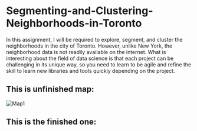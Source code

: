 # Segmenting-and-Clustering-Neighborhoods-in-Toronto
In this assignment, I will be required to explore, segment, and cluster the neighborhoods in the city of Toronto. However, unlike New York, the neighborhood data is not readily available on the internet. What is interesting about the field of data science is that each project can be challenging in its unique way, so you need to learn to be agile and refine the skill to learn new libraries and tools quickly depending on the project.
## This is unfinished map:
![Map1](https://user-images.githubusercontent.com/62917455/87896126-a6e90800-ca47-11ea-960f-ac2df8b69c7c.png)
## This is the finished one:
